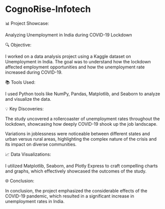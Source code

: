 # CognoRise-Infotech

📊 Project Showcase:

Analyzing Unemployment in India during COVID-19 Lockdown

🔍 Objective:

I worked on a data analysis project using a Kaggle dataset on Unemployment in India. The goal was to understand how the lockdown affected employment opportunities and how the unemployment rate increased during COVID-19.

📚 Tools Used:

I used Python tools like NumPy, Pandas, Matplotlib, and Seaborn to analyze and visualize the data.

💡 Key Discoveries:

The study uncovered a rollercoaster of unemployment rates throughout the lockdown, showcasing how deeply COVID-19 shook up the job landscape.

Variations in joblessness were noticeable between different states and urban versus rural areas, highlighting the complex nature of the crisis and its impact on diverse communities.

📈 Data Visualizations:

I utilized Matplotlib, Seaborn, and Plotly Express to craft compelling charts and graphs, which effectively showcased the outcomes of the study.

🌐 Conclusion:

In conclusion, the project emphasized the considerable effects of the COVID-19 pandemic, which resulted in a significant increase in unemployment rates in India.

